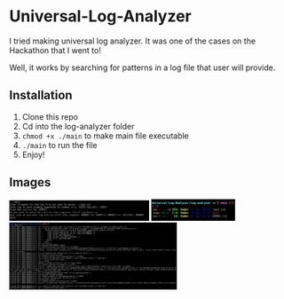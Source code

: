 # Universal-Log-Analyzer
I tried making universal log analyzer. It was one of the cases on the Hackathon that I went to!

Well, it works by searching for patterns in a log file that user will provide.

## Installation
1. Clone this repo 
2. Cd into the log-analyzer folder
3. ```chmod +x ./main``` to make main file executable
4. ```./main``` to run the file
5. Enjoy!

## Images
<img src="./images/log1.jpg" width=50% height=50%>
<img src="./images/log2.jpg" width=30% height=30%>
<img src="./images/log3.jpg" width=60% height=60%>
